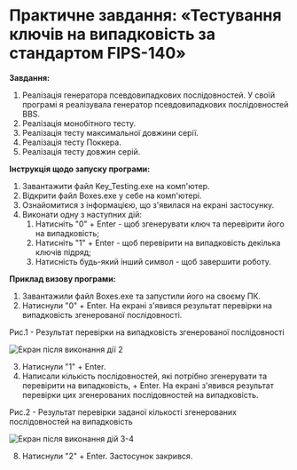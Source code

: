 # Практичне завдання: «Тестування ключів на випадковість за стандартом FIPS-140»

**Завдання:**
1. Реалізація генератора псевдовипадкових послідовностей. У своїй програмі я реалізувала генератор псевдовипадкових послідовностей BBS.
2. Реалізація монобітного тесту.
3. Реалізація тесту максимальної довжини серії.
4. Реалізація тесту Поккера.
5. Реалізація тесту довжин серій.

**Інструкція щодо запуску програми:**
1. Завантажити файл Key_Testing.exe на комп'ютер.
2. Відкрити файл Boxes.exe у себе на комп'ютері.
3. Ознайомитися з інформацією, що з'явилася на екрані застосунку.
4. Виконати одну з наступних дій:
    1. Натиснiть "0" + Enter - щоб згенерувати ключ та перевiрити його на випадковiсть;
    2. Натиснiть "1" + Enter - щоб перевiрити на випадковiсть декiлька ключiв пiдряд;
    3. Натиснiсть будь-який iнший символ - щоб завершити роботу.

**Приклад визову програми:**
1. Завантажили файл Boxes.exe та запустили його на своєму ПК.
2. Натиснули "0" + Enter. На екрані з'явився результат перевірки на випадковість згенерованої послідовності.

Рис.1 - Результат перевірки на випадковість згенерованої послідовності

![Екран після виконання дії 2](https://github.com/AnastasiaZAYU/Cryptography-Course/blob/main/Testing_keys_for_randomness\screenshots\0.png)

3. Натиснули "1" + Enter.
4. Написали кількість послідовностей, які потрібно згенерувати та перевірити на випадковість, + Enter. На екрані з'явився результат перевірки цих згенерованих послідовностей на випадковість.

Рис.2 - Результат перевірки заданої кількості згенерованих послідовностей на випадковість

![Екран після виконання дій 3-4](https://github.com/AnastasiaZAYU/Cryptography-Course/blob/main/Testing_keys_for_randomness\screenshots\1.png)

8. Натиснули "2" + Enter. Застосунок закрився.
